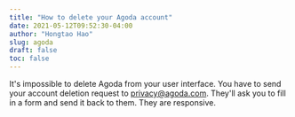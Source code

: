 ```yaml
---
title: "How to delete your Agoda account"
date: 2021-05-12T09:52:30-04:00
author: "Hongtao Hao"
slug: agoda
draft: false
toc: false
---
```

It's impossible to delete Agoda from your user interface. You have to send your account deletion request to privacy@agoda.com. They'll ask you to fill in a form and send it back to them. They are responsive. 